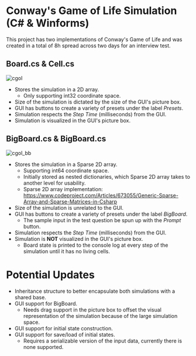 # Conway's Game of Life Simulation (C# & Winforms)

This project has two implementations of Conway's Game of Life and was created in a total of 8h spread across two days for an interview test.

## Board.cs & Cell.cs
![cgol](https://user-images.githubusercontent.com/3958827/174498652-17a94e35-b90d-4fea-af3c-2729ef58449d.gif)
  - Stores the simulation in a 2D array.
    - Only supporting int32 coordinate space.
  - Size of the simulation is dictated by the size of the GUI's picture box.
  - GUI has buttons to create a variety of presets under the label _Presets_.
  - Simulation respects the _Step Time_ (milliseconds) from the GUI.
  - Simulation is visualized in the GUI's picture box.

## BigBoard.cs & BigBoard.cs
![cgol_bb](https://user-images.githubusercontent.com/3958827/174498894-b392ea76-c967-4c58-afad-7ffc52ad8423.gif)
  - Stores the simulation in a Sparse 2D array. 
    - Supporting int64 coordinate space.
    - Initially stored as nested dictionaries, which Sparse 2D array takes to another level for usability. 
    - Sparse 2D array implementation: https://www.codeproject.com/Articles/673055/Generic-Sparse-Array-and-Sparse-Matrices-in-Csharp
  - Size of the simulation is unrelated to the GUI.
  - GUI has buttons to create a variety of presets under the label _BigBoard_.
    - The sample input in the test question be spun up with the _Prompt_ button.
  - Simulation respects the _Step Time_ (milliseconds) from the GUI.
  - Simulation is **NOT** visualized in the GUI's picture box.
    - Board state is printed to the console log at every step of the simulation until it has no living cells.
   
# Potential Updates
- Inheritance structure to better encapsulate both simulations with a shared base.
- GUI support for BigBoard.
  - Needs drag support in the picture box to offset the visual representation of the simulation because of the large simulation space.
- GUI support for initial state construction.
- GUI support for save/load of initial states.
  - Requires a serializable version of the input data, currently there is none supported.
